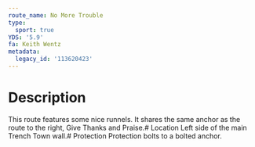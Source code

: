 ```yaml
---
route_name: No More Trouble
type:
  sport: true
YDS: '5.9'
fa: Keith Wentz
metadata:
  legacy_id: '113620423'
---
```

# Description
This route features some nice runnels. It shares the same anchor as the route to the right, Give Thanks and Praise.# Location
Left side of the main Trench Town wall.# Protection
Protection bolts to a bolted anchor.